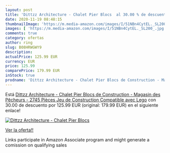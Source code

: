 ```yaml
---
layout: post
title: 'Dittzz Architecture - Chalet Pier Blocs  al 30.00 % de descuento'
date: 2020-11-19 08:48:15
thumbnailImage: 'https://m.media-amazon.com/images/I/51NBn4CytEL._SL200_.jpg'
images: [ 'https://m.media-amazon.com/images/I/51NBn4CytEL._SL200_.jpg' ]
comments: true
category: ofertas
author: ring
slug: B08HRWGWY9
description:
actualPrice: 125.99 EUR
currency: EUR
price: 125.99
comparePrice: 179.99 EUR
inStock: true
prodname: 'Dittzz Architecture - Chalet Pier Blocs de Construction - Magasin des Pêcheurs - 2745 Pièces Jeu de Construction Compatible avec Lego'
---
```


Está [Dittzz Architecture - Chalet Pier Blocs de Construction - Magasin des Pêcheurs - 2745 Pièces Jeu de Construction Compatible avec Lego](https://www.amazon.fr/dp/B08HRWGWY9/?tag=tolees0d-21) con 30.00 de descuento por 125.99 EUR (original: 179.99 EUR) en el siguiente enlace!

[![Dittzz Architecture - Chalet Pier Blocs ](https://m.media-amazon.com/images/I/51NBn4CytEL._SL200_.jpg)](https://www.amazon.fr/dp/B08HRWGWY9/?tag=tolees0d-21)

[Ver la oferta!!](https://www.amazon.fr/dp/B08HRWGWY9/?tag=tolees0d-21)

Links participate in Amazon Associate program and might generate a comission on qualifying sales



